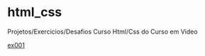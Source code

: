 # html_css
 Projetos/Exercicios/Desafios Curso Html/Css do Curso em Video

<a href="ex001/index.html" target="_blank">ex001</a>
